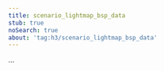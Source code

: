 ```yaml
---
title: scenario_lightmap_bsp_data
stub: true
noSearch: true
about: 'tag:h3/scenario_lightmap_bsp_data'
---
```

  ...
  
